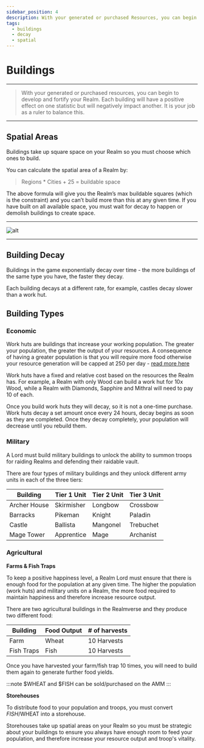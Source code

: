 ```yaml
---
sidebar_position: 4
description: With your generated or purchased Resources, you can begin to develop and fortify your Realm
tags:
  - buildings
  - decay
  - spatial
---
```


# Buildings

---

> With your generated or purchased resources, you can begin to develop and fortify your Realm. Each building will have a positive effect on one statistic but will negatively impact another. It is your job as a ruler to balance this.



---

## Spatial Areas

Buildings take up square space on your Realm so you must choose which ones to build.


You can calculate the spatial area of a Realm by:

> Regions * Cities + 25 = buildable space

The above formula will give you the Realm’s max buildable squares (which is the constraint) and you can’t build more than this at any given time. If you have built on all available space, you must wait for decay to happen or demolish buildings to create space. 

---

![alt](/img/game/buildings.png)

---
## Building Decay

Buildings in the game exponentially decay over time - the more buildings of the same type you have, the faster they decay.

Each building decays at a different rate, for example, castles decay slower than a work hut. 


## Building Types

### Economic

Work huts are buildings that increase your working population. The greater your population, the greater the output of your resources. A consequence of having a greater population is that you will require more food otherwise your resource generation will be capped at 250 per day - [read more here](./food)

Work huts have a fixed and relative cost based on the resources the Realm has. For example, a Realm with only Wood can build a work hut for 10x Wood, while a Realm with Diamonds, Sapphire and Mithral will need to pay 10 of each. 

Once you build work huts they will decay, so it is not a one-time purchase. Work huts decay a set amount once every 24 hours, decay begins as soon as they are completed. Once they decay completely, your population will decrease until you rebuild them.

### Military

A Lord must build military buildings to unlock the ability to summon troops for raiding Realms and defending their raidable vault. 

There are four types of military buildings and they unlock different army units in each of the three tiers:

| Building | Tier 1 Unit | Tier 2 Unit | Tier 3 Unit |
| ----------- | ----------- | ----------- | ----------- |
| Archer House | Skirmisher | Longbow | Crossbow |
| Barracks | Pikeman | Knight | Paladin |
| Castle | Ballista | Mangonel | Trebuchet |
| Mage Tower | Apprentice | Mage | Archanist |

### Agricultural 

**Farms & Fish Traps**

To keep a positive happiness level, a Realm Lord must ensure that there is enough food for the population at any given time. The higher the population (work huts) and military units on a Realm, the more food required to maintain happiness and therefore increase resource output.

There are two agricultural buildings in the Realmverse and they produce two different food:

| Building | Food Output | # of harvests |
| ----------- | ----------- | ----------- |
| Farm | Wheat | 10 Harvests |
| Fish Traps | Fish  | 10 Harvests |

Once you have harvested your farm/fish trap 10 times, you will need to build them again to generate further food yields. 

:::note
$WHEAT and $FISH can be sold/purchased on the AMM
:::

**Storehouses**

To distribute food to your population and troops, you must convert $FISH/$WHEAT into a storehouse.

Storehouses take up spatial areas on your Realm so you must be strategic about your buildings to ensure you always have enough room to feed your population, and therefore increase your resource output and troop's vitality.  